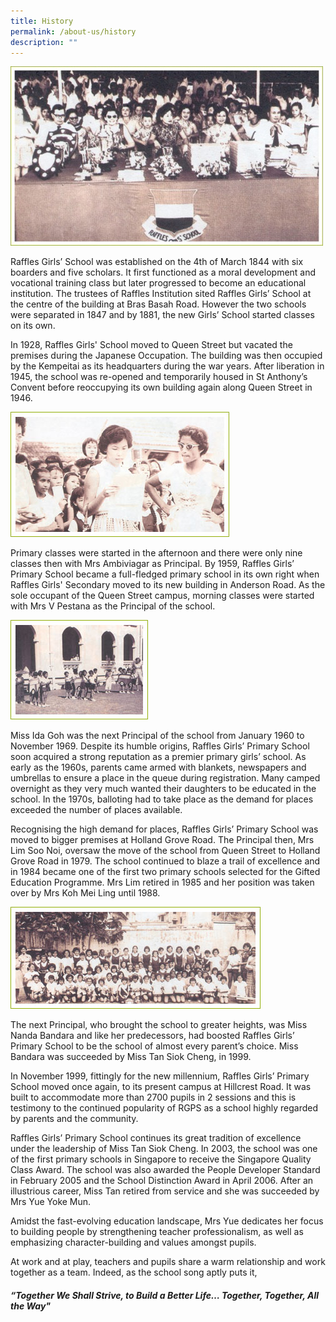 ```yaml
---
title: History
permalink: /about-us/history
description: ""
---
```

![](/images/hist_3.jpeg)

Raffles Girls’ School was established on the 4th of March 1844 with six boarders and five scholars. It first functioned as a moral development and vocational training class but later progressed to become an educational institution. The trustees of Raffles Institution sited Raffles Girls’ School at the centre of the building at Bras Basah Road. However the two schools were separated in 1847 and by 1881, the new Girls’ School started classes on its own.

In 1928, Raffles Girls' School moved to Queen Street but vacated the premises during the Japanese Occupation. The building was then occupied by the Kempeitai as its headquarters during the war years. After liberation in 1945, the school was re-opened and temporarily housed in St Anthony’s Convent before reoccupying its own building again along Queen Street in 1946.

![](/images/hist_4.jpeg)

Primary classes were started in the afternoon and there were only nine classes then with Mrs Ambiviagar as Principal. By 1959, Raffles Girls’ Primary School became a full-fledged primary school in its own right when Raffles Girls' Secondary moved to its new building in Anderson Road. As the sole occupant of the Queen Street campus, morning classes were started with Mrs V Pestana as the Principal of the school. 

![](/images/hist_6a.jpeg)

Miss Ida Goh was the next Principal of the school from January 1960 to November 1969. Despite its humble origins, Raffles Girls’ Primary School soon acquired a strong reputation as a premier primary girls’ school. As early as the 1960s, parents came armed with blankets, newspapers and umbrellas to ensure a place in the queue during registration. Many camped overnight as they very much wanted their daughters to be educated in the school. In the 1970s, balloting had to take place as the demand for places exceeded the number of places available.

Recognising the high demand for places, Raffles Girls’ Primary School was moved to bigger premises at Holland Grove Road. The Principal then, Mrs Lim Soo Noi, oversaw the move of the school from Queen Street to Holland Grove Road in 1979. The school continued to blaze a trail of excellence and in 1984 became one of the first two primary schools selected for the Gifted Education Programme. Mrs Lim retired in 1985 and her position was taken over by Mrs Koh Mei Ling until 1988.

![](/images/hist_1.jpeg)

The next Principal, who brought the school to greater heights, was Miss Nanda Bandara and like her predecessors, had boosted Raffles Girls’ Primary School to be the school of almost every parent’s choice. Miss Bandara was succeeded by Miss Tan Siok Cheng, in 1999.
 
In November 1999, fittingly for the new millennium, Raffles Girls’ Primary School moved once again, to its present campus at Hillcrest Road. It was built to accommodate more than 2700 pupils in 2 sessions and this is testimony to the continued popularity of RGPS as a school highly regarded by parents and the community.
 
Raffles Girls’ Primary School continues its great tradition of excellence under the leadership of Miss Tan Siok Cheng. In 2003, the school was one of the first primary schools in Singapore to receive the Singapore Quality Class Award. The school was also awarded the People Developer Standard in February 2005 and the School Distinction Award in April 2006.  After an illustrious career, Miss Tan retired from service and she was succeeded by Mrs Yue Yoke Mun. 
 
Amidst the fast-evolving education landscape, Mrs Yue dedicates her focus to building people by strengthening teacher professionalism, as well as emphasizing character-building and values amongst pupils.
 
At work and at play, teachers and pupils share a warm relationship and work together as a team. Indeed, as the school song aptly puts it,

##### “Together We Shall Strive, to Build a Better Life… Together, Together, All the Way"